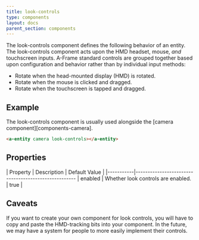 ```yaml
---
title: look-controls
type: components
layout: docs
parent_section: components
---
```


The look-controls component defines the following behavior of an entity. The
look-controls component acts upon the HMD headset, mouse, *and* touchscreen
inputs. A-Frame standard controls are grouped together based upon configuration
and behavior rather than by individual input methods:

- Rotate when the head-mounted display (HMD) is rotated.
- Rotate when the mouse is clicked and dragged.
- Rotate when the touchscreen is tapped and dragged.

## Example

The look-controls component is usually used alongside the [camera
component][components-camera].

```html
<a-entity camera look-controls></a-entity>
```

## Properties

| Property  | Description                        | Default Value |
|-----------|-----------------------------------------------------
| enabled   | Whether look controls are enabled. | true          |

## Caveats

If you want to create your own component for look controls, you will have to
copy and paste the HMD-tracking bits into your component. In the future, we may
have a system for people to more easily implement their controls.
